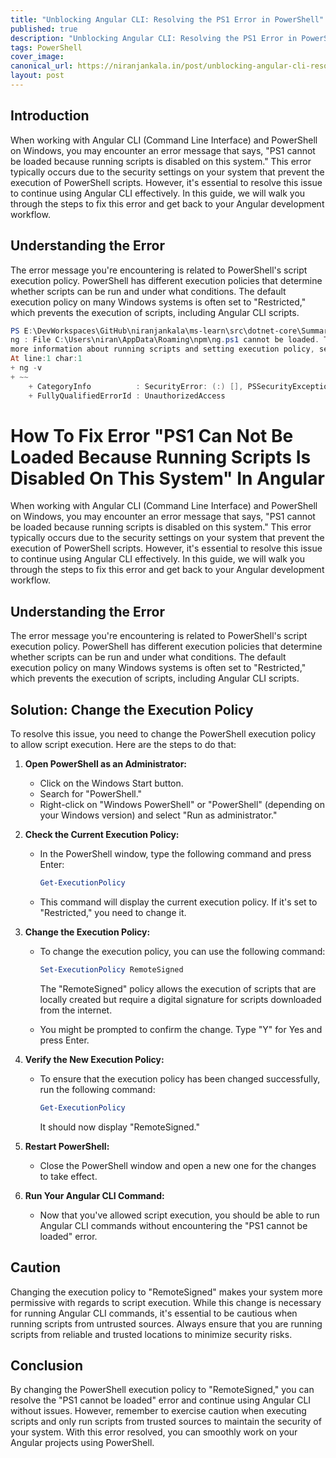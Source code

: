 ```yaml
---
title: "Unblocking Angular CLI: Resolving the PS1 Error in PowerShell"
published: true
description: "Unblocking Angular CLI: Resolving the PS1 Error in PowerShell"
tags: PowerShell
cover_image: 
canonical_url: https://niranjankala.in/post/unblocking-angular-cli-resolving-the-ps1-error-in-powershell
layout: post
---
```

    

## Introduction
When working with Angular CLI (Command Line Interface) and PowerShell on Windows, you may encounter an error message that says, "PS1 cannot be loaded because running scripts is disabled on this system." This error typically occurs due to the security settings on your system that prevent the execution of PowerShell scripts. However, it's essential to resolve this issue to continue using Angular CLI effectively. In this guide, we will walk you through the steps to fix this error and get back to your Angular development workflow.

## Understanding the Error

The error message you're encountering is related to PowerShell's script execution policy. PowerShell has different execution policies that determine whether scripts can be run and under what conditions. The default execution policy on many Windows systems is often set to "Restricted," which prevents the execution of scripts, including Angular CLI scripts.
```powershell
PS E:\DevWorkspaces\GitHub\niranjankala\ms-learn\src\dotnet-core\Summaries> ng -v
ng : File C:\Users\niran\AppData\Roaming\npm\ng.ps1 cannot be loaded. The file C:\Users\niran\AppData\Roaming\npm\ng.ps1 is not digitally signed. You cannot run this script on the current system. For 
more information about running scripts and setting execution policy, see about_Execution_Policies at https:/go.microsoft.com/fwlink/?LinkID=135170.
At line:1 char:1
+ ng -v
+ ~~
    + CategoryInfo          : SecurityError: (:) [], PSSecurityException
    + FullyQualifiedErrorId : UnauthorizedAccess
``````

# How To Fix Error "PS1 Can Not Be Loaded Because Running Scripts Is Disabled On This System" In Angular

When working with Angular CLI (Command Line Interface) and PowerShell on Windows, you may encounter an error message that says, "PS1 cannot be loaded because running scripts is disabled on this system." This error typically occurs due to the security settings on your system that prevent the execution of PowerShell scripts. However, it's essential to resolve this issue to continue using Angular CLI effectively. In this guide, we will walk you through the steps to fix this error and get back to your Angular development workflow.

## Understanding the Error

The error message you're encountering is related to PowerShell's script execution policy. PowerShell has different execution policies that determine whether scripts can be run and under what conditions. The default execution policy on many Windows systems is often set to "Restricted," which prevents the execution of scripts, including Angular CLI scripts.

## Solution: Change the Execution Policy

To resolve this issue, you need to change the PowerShell execution policy to allow script execution. Here are the steps to do that:

1. **Open PowerShell as an Administrator:**
   - Click on the Windows Start button.
   - Search for "PowerShell."
   - Right-click on "Windows PowerShell" or "PowerShell" (depending on your Windows version) and select "Run as administrator."

2. **Check the Current Execution Policy:**
   - In the PowerShell window, type the following command and press Enter:
     ```powershell
     Get-ExecutionPolicy
     ```
   - This command will display the current execution policy. If it's set to "Restricted," you need to change it.

3. **Change the Execution Policy:**
   - To change the execution policy, you can use the following command:
     ```powershell
     Set-ExecutionPolicy RemoteSigned
     ```
     The "RemoteSigned" policy allows the execution of scripts that are locally created but require a digital signature for scripts downloaded from the internet.

   - You might be prompted to confirm the change. Type "Y" for Yes and press Enter.

4. **Verify the New Execution Policy:**
   - To ensure that the execution policy has been changed successfully, run the following command:
     ```powershell
     Get-ExecutionPolicy
     ```
     It should now display "RemoteSigned."

5. **Restart PowerShell:**
   - Close the PowerShell window and open a new one for the changes to take effect.

6. **Run Your Angular CLI Command:**
   - Now that you've allowed script execution, you should be able to run Angular CLI commands without encountering the "PS1 cannot be loaded" error.

## Caution

Changing the execution policy to "RemoteSigned" makes your system more permissive with regards to script execution. While this change is necessary for running Angular CLI commands, it's essential to be cautious when running scripts from untrusted sources. Always ensure that you are running scripts from reliable and trusted locations to minimize security risks.

## Conclusion

By changing the PowerShell execution policy to "RemoteSigned," you can resolve the "PS1 cannot be loaded" error and continue using Angular CLI without issues. However, remember to exercise caution when executing scripts and only run scripts from trusted sources to maintain the security of your system. With this error resolved, you can smoothly work on your Angular projects using PowerShell.